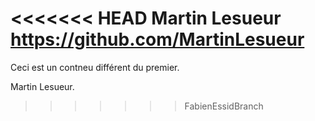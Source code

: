 <<<<<<< HEAD
Martin Lesueur 
https://github.com/MartinLesueur
=======
Ceci est un contneu différent du premier.

Martin Lesueur.
>>>>>>> FabienEssidBranch
